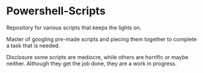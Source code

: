 # Powershell-Scripts

Repository for various scripts that keeps the lights on.

Master of googling pre-made scripts and piecing them together to complete a task that is needed.

Disclosure some scripts are mediocre, while others are horrific or maybe neither. Although they get the job done, they are a work in progress.
